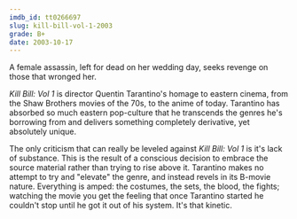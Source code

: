 ```yaml
---
imdb_id: tt0266697
slug: kill-bill-vol-1-2003
grade: B+
date: 2003-10-17
---
```


A female assassin, left for dead on her wedding day, seeks revenge on those that wronged her.

_Kill Bill: Vol 1_ is director Quentin Tarantino's homage to eastern cinema, from the Shaw Brothers movies of the 70s, to the anime of today. Tarantino has absorbed so much eastern pop-culture that he transcends the genres he's borrowing from and delivers something completely derivative, yet absolutely unique.

The only criticism that can really be leveled against _Kill Bill: Vol 1_ is it's lack of substance. This is the result of a conscious decision to embrace the source material rather than trying to rise above it. Tarantino makes no attempt to try and "elevate" the genre, and instead revels in its B-movie nature. Everything is amped: the costumes, the sets, the blood, the fights; watching the movie you get the feeling that once Tarantino started he couldn't stop until he got it out of his system. It's that kinetic.
